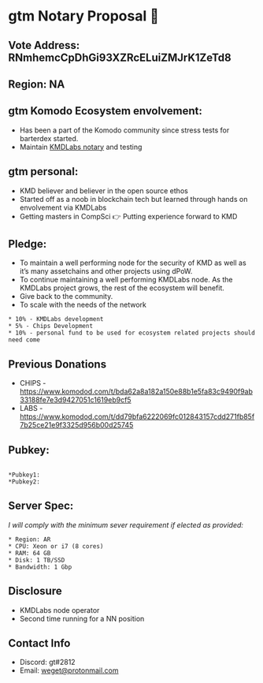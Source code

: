 # gtm Notary Proposal :tea:

## Vote Address: RNmhemcCpDhGi93XZRcELuiZMJrK1ZeTd8


## Region: NA

## gtm Komodo Ecosystem envolvement:
* Has been a part of the Komodo community since stress tests for barterdex started.
* Maintain [KMDLabs notary](https://kmdlabs.com/who/) and testing

## gtm personal:
* KMD believer and believer in the open source ethos
* Started off as a noob in blockchain tech but learned through hands on envolvement via KMDLabs
* Getting masters in CompSci :point_right: Putting experience forward to KMD


## Pledge:
* To maintain a well performing node for the security of KMD as well as it’s many assetchains and other projects using dPoW.
* To continue maintaining a well performing KMDLabs node. As the KMDLabs project grows, the rest of the ecosystem will benefit.
* Give back to the community.
* To scale with the needs of the network
```
* 10% - KMDLabs development 
* 5% - Chips Development
* 10% - personal fund to be used for ecosystem related projects should need come 
 ```
## Previous Donations
* CHIPS - https://www.komodod.com/t/bda62a8a182a150e88b1e5fa83c9490f9ab33188fe7e3d9427051c1619eb9cf5
* LABS - https://www.komodod.com/t/dd79bfa6222069fc012843157cdd271fb85f7b25ce21e9f3325d956b00d25745

## Pubkey:
```

*Pubkey1: 
*Pubkey2: 

```

## Server Spec:

_I will comply with the minimum sever requirement if elected as provided:_

```
* Region: AR
* CPU: Xeon or i7 (8 cores)
* RAM: 64 GB
* Disk: 1 TB/SSD
* Bandwidth: 1 Gbp
```



## Disclosure
* KMDLabs node operator
* Second time running for a NN position

## Contact Info
* Discord: gt#2812
* Email: weget@protonmail.com
